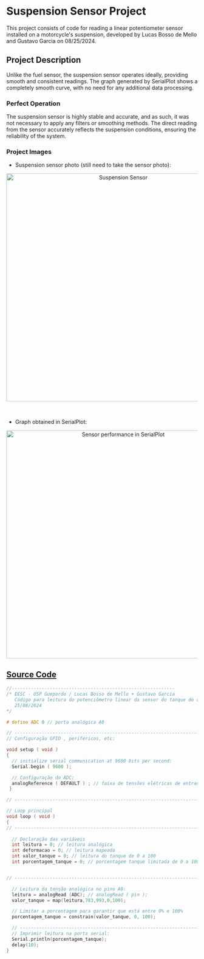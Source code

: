 # Suspension Sensor Project

This project consists of code for reading a linear potentiometer sensor installed on a motorcycle's suspension, developed by Lucas Bosso de Mello and Gustavo Garcia on 08/25/2024.

## Project Description

Unlike the fuel sensor, the suspension sensor operates ideally, providing smooth and consistent readings. The graph generated by SerialPlot shows a completely smooth curve, with no need for any additional data processing.

### Perfect Operation

The suspension sensor is highly stable and accurate, and as such, it was not necessary to apply any filters or smoothing methods. The direct reading from the sensor accurately reflects the suspension conditions, ensuring the reliability of the system.

### Project Images

- Suspension sensor photo (still need to take the sensor photo):

<p align="center">
  <img src="" alt="Suspension Sensor" width="600" style="display: block; margin-left: auto; margin-right: auto;"/>
</p>

<br>

- Graph obtained in SerialPlot:

<p align="center">
  <img src="serialplot.jpg" alt="Sensor performance in SerialPlot" width="600" style="display: block; margin-left: auto; margin-right: auto;"/>
</p>

## [Source Code](potenciometro_linear_suspensao.ino)

```cpp
//------------------------------------------------------------
/* EESC - USP Guepardo / Lucas Bosso de Mello + Gustavo Garcia
   Código para leitura do potenciômetro linear da sensor do tanque de combustível
   25/08/2024
*/ 

# define ADC 0 // porta analógica A0

// ------------------------------------------------------------------------
// Configuração GPIO , periféricos, etc:

void setup ( void ) 
{
  // initialize serial communication at 9600 bits per second:
  Serial.begin ( 9600 );

  // Configuração do ADC:
  analogReference ( DEFAULT ) ; // faixa de tensões elétricas de entrada : 0 V − 5 V
 }

// ------------------------------------------------------------------------

// Loop principal
void loop ( void ) 
{
// ------------------------------------------------------------------------
 
  // Declaração das variáveis
  int leitura = 0; // leitura analógica
  int deformacao = 0; // leitura mapeada
  int valor_tanque = 0; // leitura do tanque de 0 a 100
  int porcentagem_tanque = 0; // porcentagem tanque limitada de 0 a 100


// ------------------------------------------------------------------------

  // Leitura da tensão analógica no pino A0:
  leitura = analogRead (ADC); // analogRead ( pin );
  valor_tanque = map(leitura,783,993,0,100);

  // Limitar a porcentagem para garantir que está entre 0% e 100%
  porcentagem_tanque = constrain(valor_tanque, 0, 100);

  // ------------------------------------------------------------------------
  // Imprimir leitura na porta serial:
  Serial.println(porcentagem_tanque);
  delay(10);
}

